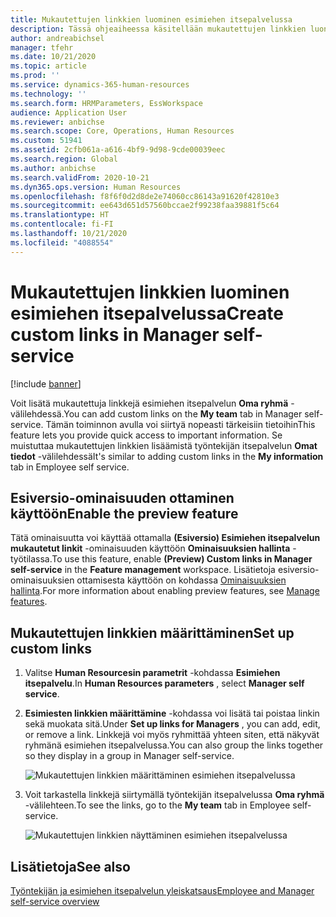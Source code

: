 ```yaml
---
title: Mukautettujen linkkien luominen esimiehen itsepalvelussa
description: Tässä ohjeaiheessa käsitellään mukautettujen linkkien luontia Dynamics 365 Human Resourcesin esimiehen itsepalvelussa.
author: andreabichsel
manager: tfehr
ms.date: 10/21/2020
ms.topic: article
ms.prod: ''
ms.service: dynamics-365-human-resources
ms.technology: ''
ms.search.form: HRMParameters, EssWorkspace
audience: Application User
ms.reviewer: anbichse
ms.search.scope: Core, Operations, Human Resources
ms.custom: 51941
ms.assetid: 2cfb061a-a616-4bf9-9d98-9cde00039eec
ms.search.region: Global
ms.author: anbichse
ms.search.validFrom: 2020-10-21
ms.dyn365.ops.version: Human Resources
ms.openlocfilehash: f8f6f0d2d8de2e74060cc86143a91620f42810e3
ms.sourcegitcommit: ee643d651d57560bccae2f99238faa39881f5c64
ms.translationtype: HT
ms.contentlocale: fi-FI
ms.lasthandoff: 10/21/2020
ms.locfileid: "4088554"
---
```

# <a name="create-custom-links-in-manager-self-service"></a><span data-ttu-id="6b0ed-103">Mukautettujen linkkien luominen esimiehen itsepalvelussa</span><span class="sxs-lookup"><span data-stu-id="6b0ed-103">Create custom links in Manager self-service</span></span>

[!include [banner](includes/preview-feature.md)]

<span data-ttu-id="6b0ed-104">Voit lisätä mukautettuja linkkejä esimiehen itsepalvelun **Oma ryhmä** -välilehdessä.</span><span class="sxs-lookup"><span data-stu-id="6b0ed-104">You can add custom links on the **My team** tab in Manager self-service.</span></span> <span data-ttu-id="6b0ed-105">Tämän toiminnon avulla voi siirtyä nopeasti tärkeisiin tietoihin</span><span class="sxs-lookup"><span data-stu-id="6b0ed-105">This feature lets you provide quick access to important information.</span></span> <span data-ttu-id="6b0ed-106">Se muistuttaa mukautettujen linkkien lisäämistä työntekijän itsepalvelun **Omat tiedot** -välilehdessä</span><span class="sxs-lookup"><span data-stu-id="6b0ed-106">It's similar to adding custom links in the **My information** tab in Employee self service.</span></span>

## <a name="enable-the-preview-feature"></a><span data-ttu-id="6b0ed-107">Esiversio-ominaisuuden ottaminen käyttöön</span><span class="sxs-lookup"><span data-stu-id="6b0ed-107">Enable the preview feature</span></span>

<span data-ttu-id="6b0ed-108">Tätä ominaisuutta voi käyttää ottamalla **(Esiversio) Esimiehen itsepalvelun mukautetut linkit** -ominaisuuden käyttöön **Ominaisuuksien hallinta** -työtilassa.</span><span class="sxs-lookup"><span data-stu-id="6b0ed-108">To use this feature, enable **(Preview) Custom links in Manager self-service** in the **Feature management** workspace.</span></span> <span data-ttu-id="6b0ed-109">Lisätietoja esiversio-ominaisuuksien ottamisesta käyttöön on kohdassa [Ominaisuuksien hallinta](hr-admin-manage-features.md).</span><span class="sxs-lookup"><span data-stu-id="6b0ed-109">For more information about enabling preview features, see [Manage features](hr-admin-manage-features.md).</span></span>

## <a name="set-up-custom-links"></a><span data-ttu-id="6b0ed-110">Mukautettujen linkkien määrittäminen</span><span class="sxs-lookup"><span data-stu-id="6b0ed-110">Set up custom links</span></span>

1. <span data-ttu-id="6b0ed-111">Valitse **Human Resourcesin parametrit** -kohdassa **Esimiehen itsepalvelu**.</span><span class="sxs-lookup"><span data-stu-id="6b0ed-111">In **Human Resources parameters** , select **Manager self service**.</span></span>

2. <span data-ttu-id="6b0ed-112">**Esimiesten linkkien määrittämine** -kohdassa voi lisätä tai poistaa linkin sekä muokata sitä.</span><span class="sxs-lookup"><span data-stu-id="6b0ed-112">Under **Set up links for Managers** , you can add, edit, or remove a link.</span></span> <span data-ttu-id="6b0ed-113">Linkkejä voi myös ryhmittää yhteen siten, että näkyvät ryhmänä esimiehen itsepalvelussa.</span><span class="sxs-lookup"><span data-stu-id="6b0ed-113">You can also group the links together so they display in a group in Manager self-service.</span></span>

   ![Mukautettujen linkkien määrittäminen esimiehen itsepalvelussa](./media/hr-employee-manager-self-service-custom-links-setup.png)

3. <span data-ttu-id="6b0ed-115">Voit tarkastella linkkejä siirtymällä työntekijän itsepalvelussa **Oma ryhmä** -välilehteen.</span><span class="sxs-lookup"><span data-stu-id="6b0ed-115">To see the links, go to the **My team** tab in Employee self-service.</span></span>

   ![Mukautettujen linkkien näyttäminen esimiehen itsepalvelussa](./media/hr-employee-manager-self-service-custom-links-view.png)

## <a name="see-also"></a><span data-ttu-id="6b0ed-117">Lisätietoja</span><span class="sxs-lookup"><span data-stu-id="6b0ed-117">See also</span></span>

[<span data-ttu-id="6b0ed-118">Työntekijän ja esimiehen itsepalvelun yleiskatsaus</span><span class="sxs-lookup"><span data-stu-id="6b0ed-118">Employee and Manager self-service overview</span></span>](hr-employee-manager-self-service-overview.md)
